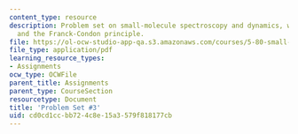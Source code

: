 ```yaml
---
content_type: resource
description: Problem set on small-molecule spectroscopy and dynamics, wave mechanics,
  and the Franck-Condon principle.
file: https://ol-ocw-studio-app-qa.s3.amazonaws.com/courses/5-80-small-molecule-spectroscopy-and-dynamics-fall-2008/cd0cd1ccbb724c8e15a3579f818177cb_ps3_1978.pdf
file_type: application/pdf
learning_resource_types:
- Assignments
ocw_type: OCWFile
parent_title: Assignments
parent_type: CourseSection
resourcetype: Document
title: 'Problem Set #3'
uid: cd0cd1cc-bb72-4c8e-15a3-579f818177cb
---
```

